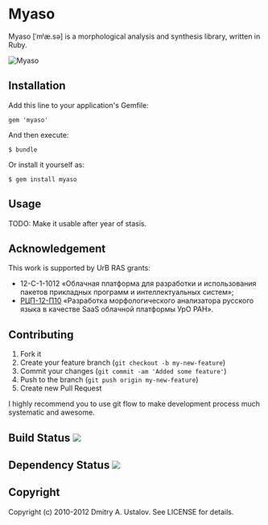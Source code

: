 # Myaso

Myaso [ˈmʲæ.sə] is a morphological analysis and synthesis library,
written in Ruby.

![Myaso](/eveel/myaso/raw/develop/myaso.jpg)

## Installation

Add this line to your application's Gemfile:

    gem 'myaso'

And then execute:

    $ bundle

Or install it yourself as:

    $ gem install myaso

## Usage

TODO: Make it usable after year of stasis.

## Acknowledgement

This work is supported by UrB RAS grants:

* 12-С-1-1012 «Облачная платформа для разработки и использования пакетов
прикладных программ и интеллектуальных систем»;
* [РЦП-12-П10] «Разработка морфологического анализатора русского языка в
качестве SaaS облачной платформы УрО РАН».

[РЦП-12-П10]: http://plove.eveel.ru/2012/01/20/morphological-grant

## Contributing

1. Fork it
2. Create your feature branch (`git checkout -b my-new-feature`)
3. Commit your changes (`git commit -am 'Added some feature'`)
4. Push to the branch (`git push origin my-new-feature`)
5. Create new Pull Request

I highly recommend you to use git flow to make development process much
systematic and awesome.

## Build Status [<img src="https://secure.travis-ci.org/eveel/myaso.png"/>](http://travis-ci.org/eveel/myaso)

## Dependency Status [<img src="https://gemnasium.com/eveel/myaso.png?travis"/>](https://gemnasium.com/eveel/myaso)

## Copyright

Copyright (c) 2010-2012 Dmitry A. Ustalov. See LICENSE for details.
